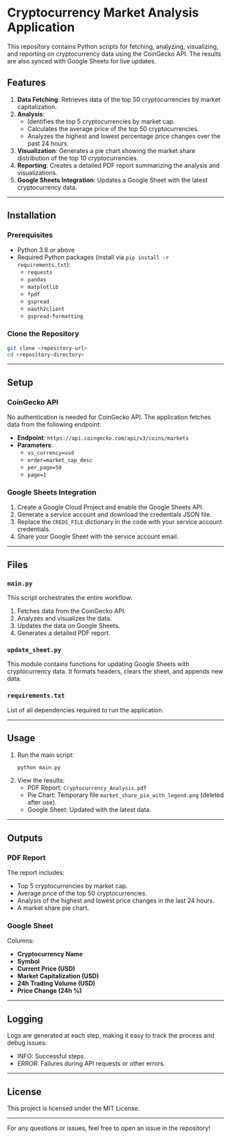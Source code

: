 # Cryptocurrency Market Analysis Application

This repository contains Python scripts for fetching, analyzing, visualizing, and reporting on cryptocurrency data using the CoinGecko API. The results are also synced with Google Sheets for live updates.

## Features

1. **Data Fetching**: Retrieves data of the top 50 cryptocurrencies by market capitalization.
2. **Analysis**:
   - Identifies the top 5 cryptocurrencies by market cap.
   - Calculates the average price of the top 50 cryptocurrencies.
   - Analyzes the highest and lowest percentage price changes over the past 24 hours.
3. **Visualization**: Generates a pie chart showing the market share distribution of the top 10 cryptocurrencies.
4. **Reporting**: Creates a detailed PDF report summarizing the analysis and visualizations.
5. **Google Sheets Integration**: Updates a Google Sheet with the latest cryptocurrency data.

---

## Installation

### Prerequisites
- Python 3.8 or above
- Required Python packages (install via `pip install -r requirements.txt`):
  - `requests`
  - `pandas`
  - `matplotlib`
  - `fpdf`
  - `gspread`
  - `oauth2client`
  - `gspread-formatting`

### Clone the Repository
```bash
git clone <repository-url>
cd <repository-directory>
```

---

## Setup

### CoinGecko API
No authentication is needed for CoinGecko API. The application fetches data from the following endpoint:
- **Endpoint**: `https://api.coingecko.com/api/v3/coins/markets`
- **Parameters**:
  - `vs_currency=usd`
  - `order=market_cap_desc`
  - `per_page=50`
  - `page=1`

### Google Sheets Integration
1. Create a Google Cloud Project and enable the Google Sheets API.
2. Generate a service account and download the credentials JSON file.
3. Replace the `CREDS_FILE` dictionary in the code with your service account credentials.
4. Share your Google Sheet with the service account email.

---

## Files

### `main.py`
This script orchestrates the entire workflow:
1. Fetches data from the CoinGecko API.
2. Analyzes and visualizes the data.
3. Updates the data on Google Sheets.
4. Generates a detailed PDF report.

### `update_sheet.py`
This module contains functions for updating Google Sheets with cryptocurrency data. It formats headers, clears the sheet, and appends new data.

### `requirements.txt`
List of all dependencies required to run the application.

---

## Usage

1. Run the main script:
   ```bash
   python main.py
   ```
2. View the results:
   - PDF Report: `Cryptocurrency_Analysis.pdf`
   - Pie Chart: Temporary file `market_share_pie_with_legend.png` (deleted after use).
   - Google Sheet: Updated with the latest data.

---

## Outputs

### PDF Report
The report includes:
- Top 5 cryptocurrencies by market cap.
- Average price of the top 50 cryptocurrencies.
- Analysis of the highest and lowest price changes in the last 24 hours.
- A market share pie chart.

### Google Sheet
Columns:
- **Cryptocurrency Name**
- **Symbol**
- **Current Price (USD)**
- **Market Capitalization (USD)**
- **24h Trading Volume (USD)**
- **Price Change (24h %)**

---

## Logging
Logs are generated at each step, making it easy to track the process and debug issues:
- INFO: Successful steps.
- ERROR: Failures during API requests or other errors.

---

## License
This project is licensed under the MIT License.

--- 

For any questions or issues, feel free to open an issue in the repository!
